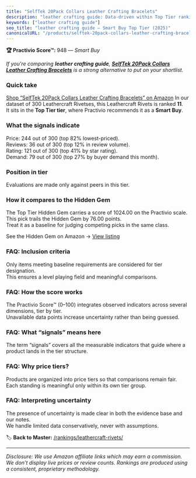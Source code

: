 ```yaml
---
title: "SelfTek 20Pack Collars Leather Crafting Bracelets"
description: "leather crafting guide: Data-driven within Top Tier ranking using the Practivio Score™. Positioned by quality, value, demand, findability, momentum."
keywords: ["leather crafting guide"]
seo_title: "leather crafting guide — Smart Buy Top Tier (2025)"
canonicalURL: "/products/selftek-20pack-collars-leather-crafting-bracelets-B08CGSGMQS/"
---
```


**🏆 Practivio Score™:** 948 — _Smart Buy_


*If you're comparing **leather crafting guide**, **[SelfTek 20Pack Collars Leather Crafting Bracelets](https://www.amazon.com/dp/B08CGSGMQS?tag=practivio-20)** is a strong alternative to put on your shortlist.*
### Quick take
[Shop “SelfTek 20Pack Collars Leather Crafting Bracelets” on Amazon](https://www.amazon.com/dp/B08CGSGMQS?tag=practivio-20)
In our dataset of 300 Leathercraft Rivetses, this Leathercraft Rivets is ranked **11**.  
It sits in the **Top Tier tier**, where Practivio recommends it as a **Smart Buy**.

### What the signals indicate
Price: 244 out of 300 (top 82% lowest-priced).  
Reviews: 36 out of 300 (top 12% in review volume).  
Rating: 121 out of 300 (top 41% by star rating).  
Demand: 79 out of 300 (top 27% by buyer demand this month).

### Position in tier
Evaluations are made only against peers in this tier.

### How it compares to the Hidden Gem
The Top Tier Hidden Gem carries a score of 1024.00 on the Practivio scale.  
This pick trails the Hidden Gem by 76.00 points.  
Treat it as a baseline for judging competing picks in the same class.  

See the Hidden Gem on Amazon → [View listing](https://www.amazon.com/dp/B09KRMD8RG?tag=practivio-20)

### FAQ: Inclusion criteria
Only items meeting baseline requirements are considered for tier designation.  
This ensures a level playing field and meaningful comparisons.

### FAQ: How the score works
The Practivio Score™ (0–100) integrates observed indicators across several dimensions, tier by tier.  
Unavailable data points increase uncertainty rather than being guessed.

### FAQ: What “signals” means here
The term “signals” covers all the measurable indicators that guide where a product lands in the tier structure.

### FAQ: Why price tiers?
Products are organized into price tiers so that comparisons remain fair.  
Each standing is meaningful only within its own tier group.

### FAQ: Interpreting uncertainty
The presence of uncertainty is made clear in both the evidence base and our notes.  
We handle limited data conservatively, never with assumptions.


🏷️ **Back to Master:** [/rankings/leathercraft-rivets/](/rankings/leathercraft-rivets/)

---
_Disclosure: We use Amazon affiliate links which may earn a commission. We don’t display live prices or review counts. Rankings are produced using a consistent, proprietary methodology._
